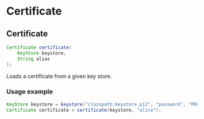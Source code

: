 # Certificate

## Certificate

```java
Certificate certificate(
    KeyStore keystore, 
    String alias
);
```

 Loads a certificate from a given key store.

### Usage example

```java
KeyStore keystore = keystore("classpath:keystore.p12", "password", "PKCS12");
Certificate certificate = certificate(keystore, "alice");
```

 

